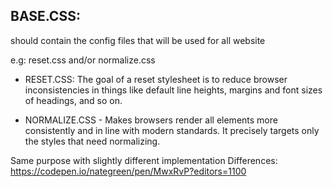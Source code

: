 ## BASE.CSS: 
should contain the config files that will be used for all website 

e.g: reset.css and/or normalize.css

- RESET.CSS: The goal of a reset stylesheet is to reduce browser
  inconsistencies in things like default line heights, margins and font sizes of headings, and so on.
   
- NORMALIZE.CSS - Makes browsers render all elements more consistently and in line with modern standards.
  It precisely targets only the styles that need normalizing.

Same purpose with slightly different implementation 
Differences: https://codepen.io/nategreen/pen/MwxRvP?editors=1100
